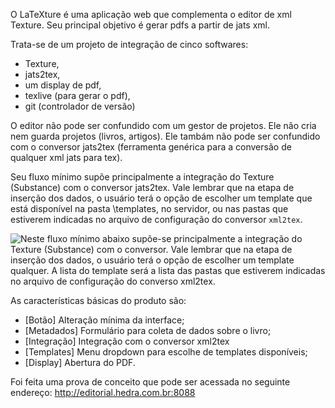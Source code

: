 
O LaTeXture é uma aplicação web que complementa o editor de xml Texture. 
Seu principal objetivo é gerar pdfs a partir de jats xml.

Trata-se de um projeto de integração de cinco softwares: 
* Texture, 
* jats2tex,
* um display de pdf, 
* texlive (para gerar o pdf),
* git (controlador de versão)

O editor não pode ser confundido com um gestor de projetos. Ele não
cria nem guarda projetos (livros, artigos). Ele tambám não pode ser
confundido com o conversor jats2tex (ferramenta genérica para a conversão
de qualquer xml jats para tex).

Seu fluxo mínimo supõe principalmente a integração 
do Texture (Substance) com o conversor jats2tex. Vale lembrar que na etapa de inserção dos
dados, o usuário terá o opção de escolher um template que está disponível na pasta \templates, no servidor, 
ou nas pastas que estiverem indicadas 
no arquivo de configuração do conversor `xml2tex`.

![Neste fluxo mínimo abaixo supõe-se principalmente a integração 
do Texture (Substance) com o conversor. Vale lembrar que na etapa de inserção dos
dados, o usuário terá o opção de escolher um template qualquer. A lista
do template será a lista das pastas que estiverem indicadas 
no arquivo de configuração do converso `xml2tex`.](02.jpg)



As características básicas do produto são:

* [Botão] Alteração mínima da interface;
* [Metadados] Formulário para coleta de dados sobre o livro; 
* [Integração] Integração com o conversor xml2tex
* [Templates] Menu dropdown para escolhe de templates disponíveis;
* [Display] Abertura do PDF.

Foi feita uma prova de conceito que pode ser acessada no seguinte endereço:
http://editorial.hedra.com.br:8088
